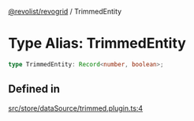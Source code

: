 [@revolist/revogrid](README.md) / TrimmedEntity

# Type Alias: TrimmedEntity

```ts
type TrimmedEntity: Record<number, boolean>;
```

## Defined in

[src/store/dataSource/trimmed.plugin.ts:4](https://github.com/revolist/revogrid/blob/e3c4d102f429c82d34023490b300d210ef8d9573/src/store/dataSource/trimmed.plugin.ts#L4)
